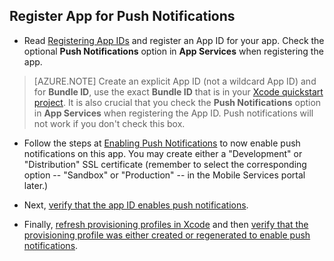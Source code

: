 
## <a id="register"></a>Register App for Push Notifications

* Read [Registering App IDs](https://developer.apple.com/library/ios/documentation/IDEs/Conceptual/AppDistributionGuide/MaintainingProfiles/MaintainingProfiles.html#//apple_ref/doc/uid/TP40012582-CH30-SW991) and register an App ID for your app. Check the optional **Push Notifications** option in **App Services** when registering the app.

> [AZURE.NOTE] Create an explicit App ID (not a wildcard App ID) and for **Bundle ID**, use the exact **Bundle ID** that is in your [Xcode quickstart project](mobile-services-ios-get-started.md). It is also crucial that you check the **Push Notifications** option in **App Services** when registering the App ID. Push notifications will not work if you don't check this box.

* Follow the steps at [Enabling Push Notifications](https://developer.apple.com/library/ios/documentation/IDEs/Conceptual/AppDistributionGuide/ConfiguringPushNotifications/ConfiguringPushNotifications.html#//apple_ref/doc/uid/TP40012582-CH32-SW6) to now enable push notifications on this app. You may create either a "Development" or "Distribution" SSL certificate (remember to select the corresponding option -- "Sandbox" or "Production" -- in the Mobile Services portal later.)

* Next, [verify that the app ID enables push notifications](https://developer.apple.com/library/ios/documentation/IDEs/Conceptual/AppDistributionGuide/ConfiguringPushNotifications/ConfiguringPushNotifications.html#//apple_ref/doc/uid/TP40012582-CH32-SW8).

* Finally, [refresh provisioning profiles in Xcode](https://developer.apple.com/library/ios/documentation/IDEs/Conceptual/AppDistributionGuide/ConfiguringPushNotifications/ConfiguringPushNotifications.html#//apple_ref/doc/uid/TP40012582-CH32-SW10) and then [verify that the provisioning profile was either created or regenerated to enable push notifications](https://developer.apple.com/library/ios/documentation/IDEs/Conceptual/AppDistributionGuide/ConfiguringPushNotifications/ConfiguringPushNotifications.html#//apple_ref/doc/uid/TP40012582-CH32-SW12).
